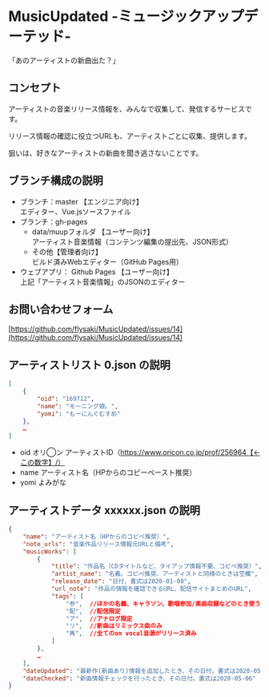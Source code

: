 # MusicUpdated -ミュージックアップデーテッド-
「あのアーティストの新曲出た？」

## コンセプト
アーティストの音楽リリース情報を、みんなで収集して、発信するサービスです。

リリース情報の確認に役立つURLも、アーティストごとに収集、提供します。

狙いは、好きなアーティストの新曲を聞き逃さないことです。

## ブランチ構成の説明
- ブランチ：master 【エンジニア向け】  
エディター、Vue.jsソースファイル
- ブランチ：gh-pages   
  - data/muupフォルダ 【ユーザー向け】  
    アーティスト音楽情報（コンテンツ編集の提出先、JSON形式）
  - その他【管理者向け】  
    ビルド済みWebエディター（GitHub Pages用）    
- ウェブアプリ： Github Pages 【ユーザー向け】  
  上記「アーティスト音楽情報」のJSONのエディター

## お問い合わせフォーム
[https://github.com/flysaki/MusicUpdated/issues/14](https://github.com/flysaki/MusicUpdated/issues/14)

## アーティストリスト 0.json の説明
```json
[
	{
		"oid": "169712",
		"name": "モーニング娘。",
		"yomi": "もーにんぐむすめ"
	},
    …
]
```
- oid オリ◯ン アーティストID（https://www.oricon.co.jp/prof/256964【←この数字】/）
- name アーティスト名（HPからのコピーペースト推奨）
- yomi よみがな

## アーティストデータ xxxxxx.json の説明
```json
{
	"name": "アーティスト名（HPからのコピペ推奨）",
	"note_urls": "音楽作品リリース情報元URLと備考",
	"musicWorks": [
		{
			"title": "作品名（CDタイトルなど、タイアップ情報不要、コピペ推奨）",
			"artist_name": "名義、コピペ推奨、アーティストと同様のときは空欄",
			"release_date": "日付、書式は2020-01-08",
			"url_note": "作品の情報を確認できるURL、配信サイトまとめのURL",
			"tags": [
				"参",  //ほかの名義、キャラソン、歌唱参加/楽曲収録などのとき使う
				"配",  //配信限定
				"ア",  //アナログ限定
				"リ",  //新曲はリミックス曲のみ
				"再",  //全てのon vocal音源がリリース済み
			]
		},
		…
	],
	"dateUpdated": "最新作(新曲あり)情報を追加したとき、その日付。書式は2020-05-03",
	"dateChecked": "新曲情報チェックを行ったとき、その日付。書式は2020-05-06"
}
```
